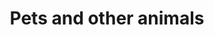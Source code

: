 ---
banner:
  content: 'You can set this component to ''display: true'' to show a banner at the
    top of the page.'
  display: false
  heading: This is a place to place urgent information
layout: category
name: pets-animals
owner: CDC
questions:
- can-i-get-covid-19-from-my-pets
- can-animals-carry-the-virus
- can-i-walk-my-dog
- should-avoid-contact-with-pets
- can-i-travel-to-the-us-with-dogs
- what-animals-can-get-covid-19
- can-wild-animals-spread-covid19-to-people-and-pets
- what-should-i-do-if-my-pet-gets-sick
- do-i-need-to-get-my-pet-tested
- if-my-pet-has-been-vaccinated-for-species-specific-cornavirus
- if-my-pet-had-species-specific-coronavirus-are-they-more-likely-to-get-covid-19
- is-it-true-animals-get-their-own-types-of-virus
- are-there-any-approved-products-to-prevent-covid-19-in-animals
- are-there-going-to-be-animal-drug-shortages
- can-bats-in-us-get-covid19-and-spread-it-to-people
- my-pet-has-health-problems
- since-tigers-can-get-infected-should-i-worry-about-my-pet-cat
- what-about-imported-animals-or-animal-products
- are-pets-from-a-shelter-safe
- avoid-animal-adoption-scam
- what-precautions-with-imported-animals
- will-there-be-animal-food-shortages
- is-the-animal-food-supply-safe
- is-hunter-harvested-game-meat-safe-to-eat
- why-are-animals-being-tested-when-people-cant
redirect_from:
- /animals/
title: Pets and other animals
---